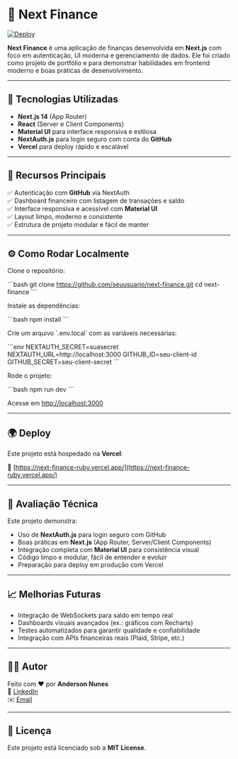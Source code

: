 
# 💸 Next Finance

[![Deploy](https://img.shields.io/badge/deploy-vercel-green?style=flat-square&logo=vercel)](https://next-finance-ruby.vercel.app/)

**Next Finance** é uma aplicação de finanças desenvolvida em **Next.js** com foco em autenticação, UI moderna e gerenciamento de dados. Ele foi criado como projeto de portfólio e para demonstrar habilidades em frontend moderno e boas práticas de desenvolvimento.

---

## 🚀 Tecnologias Utilizadas

- **Next.js 14** (App Router)
- **React** (Server e Client Components)
- **Material UI** para interface responsiva e estilosa
- **NextAuth.js** para login seguro com conta do **GitHub**
- **Vercel** para deploy rápido e escalável

---

## 🧩 Recursos Principais

✅ Autenticação com **GitHub** via NextAuth  
✅ Dashboard financeiro com listagem de transações e saldo  
✅ Interface responsiva e acessível com **Material UI**  
✅ Layout limpo, moderno e consistente  
✅ Estrutura de projeto modular e fácil de manter  

---

## ⚙️ Como Rodar Localmente

Clone o repositório:

\`\`\`bash
git clone https://github.com/seuusuario/next-finance.git
cd next-finance
\`\`\`

Instale as dependências:

\`\`\`bash
npm install
\`\`\`

Crie um arquivo \`.env.local\` com as variáveis necessárias:

\`\`\`env
NEXTAUTH_SECRET=suasecret
NEXTAUTH_URL=http://localhost:3000
GITHUB_ID=seu-client-id
GITHUB_SECRET=seu-client-secret
\`\`\`

Rode o projeto:

\`\`\`bash
npm run dev
\`\`\`

Acesse em [http://localhost:3000](http://localhost:3000)

---

## 🌍 Deploy

Este projeto está hospedado na **Vercel**:

🔗 [https://next-finance-ruby.vercel.app/](https://next-finance-ruby.vercel.app/)

---

## 🎯 Avaliação Técnica

Este projeto demonstra:

- Uso de **NextAuth.js** para login seguro com GitHub
- Boas práticas em **Next.js** (App Router, Server/Client Components)
- Integração completa com **Material UI** para consistência visual
- Código limpo e modular, fácil de entender e evoluir
- Preparação para deploy em produção com Vercel

---

## 📈 Melhorias Futuras

- Integração de WebSockets para saldo em tempo real  
- Dashboards visuais avançados (ex.: gráficos com Recharts)  
- Testes automatizados para garantir qualidade e confiabilidade  
- Integração com APIs financeiras reais (Plaid, Stripe, etc.)  

---

## 👨‍💻 Autor

Feito com ❤️ por **Anderson Nunes**  
🔗 [LinkedIn](https://linkedin.com/in/anderson290)  
✉️ [Email](anderson.dev290@gmail.com)

---

## 📝 Licença

Este projeto está licenciado sob a **MIT License**.
